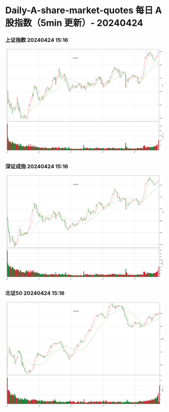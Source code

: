 
# Daily-A-share-market-quotes 每日 A 股指数（5min 更新）- 20240424

### 上证指数 20240424 15:16
![](./fig/2024/4/20240424-sh000001.png)

### 深证成指 20240424 15:16
![](./fig/2024/4/20240424-sz399001.png)

### 北证50 20240424 15:16
![](./fig/2024/4/20240424-bj899050.png)
